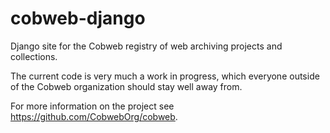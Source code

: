 # cobweb-django
Django site for the Cobweb registry of web archiving projects and collections.

The current code is very much a work in progress, which everyone outside of the Cobweb organization should stay well away from.

For more information on the project see https://github.com/CobwebOrg/cobweb.
